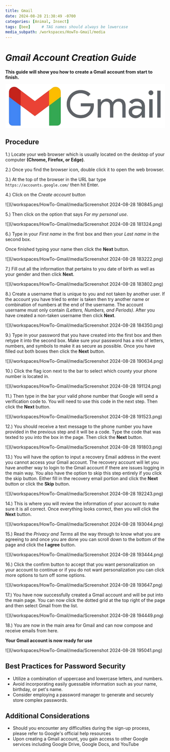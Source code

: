```yaml
---
title: Gmail
date: 2024-08-28 21:38:49 -0700
categories: [Animal, Insect]
tags: [bee]     # TAG names should always be lowercase
media_subpath: /workspaces/HowTo-Gmail/media
---
```


# ***Gmail Account Creation Guide***

**This guide will show you how to create a Gmail account from start to finish.**

![](/media/654d2b1dc618ee11e08b2235_Gmail2020.logo.png)

## Procedure

1.) Locate your web browser which is usually located on the desktop of your computer **(Chrome, Firefox, or Edge)**.

2.) Once you find the browser icon, double click it to open the web browser.

3.) At the top of the browser in the URL bar type `https://accounts.google.com/` then hit Enter.

4.) Click on the *Create account* button

![](/workspaces/HowTo-Gmail/media/Screenshot 2024-08-28 180845.png)

5.) Then click on the option that says *For my personal use*.

![](/workspaces/HowTo-Gmail/media/Screenshot 2024-08-28 181324.png)

6.) Type in your *First name* in the first box and then your *Last name* in the second box.

Once finished typing your name then click the **Next** button.

![](/workspaces/HowTo-Gmail/media/Screenshot 2024-08-28 183222.png)

7.) Fill out all the information that pertains to you date of birth as well as your gender and then click **Next**.

![](/workspaces/HowTo-Gmail/media/Screenshot 2024-08-28 183802.png)

8.) Create a username that is unique to you and not taken by another user. If the account you have tried to enter is taken then try another name or combination of numbers at the end of the username. The account username must only contain *(Letters, Numbers, and Periods)*. After you have created a non-taken username then click **Next**.

![](/workspaces/HowTo-Gmail/media/Screenshot 2024-08-28 184350.png)

9.) Type in your password that you have created into the first box and then retype it into the second box. Make sure your password has a mix of letters, numbers, and symbols to make it as secure as possible. Once you have filled out both boxes then click the **Next** button.

![](/workspaces/HowTo-Gmail/media/Screenshot 2024-08-28 190634.png)

10.) Click the flag icon next to the bar to select which county your phone number is located in.

![](/workspaces/HowTo-Gmail/media/Screenshot 2024-08-28 191124.png)

11.) Then type in the bar your valid phone number that Google will send a verification code to. You will need to use this code in the next step. Then click the **Next** button.

![](/workspaces/HowTo-Gmail/media/Screenshot 2024-08-28 191523.png)

12.) You should receive a text message to the phone number you have provided in the previous step and it will be a code. Type the code that was texted to you into the box in the page. Then click the **Next** button.

![](/workspaces/HowTo-Gmail/media/Screenshot 2024-08-28 191803.png)

13.) You will have the option to input a recovery Email address in the event you cannot access your Gmail account. The recovery account will let you have another way to login to the Gmail account if there are issues logging in the main way. You also have the option to skip this step entirely if you click the skip button. Either fill in the recovery email portion and click the **Next** button or click the **Skip** button.

![](/workspaces/HowTo-Gmail/media/Screenshot 2024-08-28 192243.png)

14.) This is where you will review the information of your account to make sure it is all correct. Once everything looks correct, then you will click the **Next** button.

![](/workspaces/HowTo-Gmail/media/Screenshot 2024-08-28 193044.png)

15.) Read the *Privacy and Terms* all the way through to know what you are agreeing to and once you are done you can scroll down to the bottom of the page and click the **I agree** button.

![](/workspaces/HowTo-Gmail/media/Screenshot 2024-08-28 193444.png)

16.) Click the confirm button to accept that you want personalization on your account to continue or if you do not want personalization you can click more options to turn off some options.

![](/workspaces/HowTo-Gmail/media/Screenshot 2024-08-28 193647.png)

17.) You have now successfully created a Gmail account and will be put into the main page. You can now click the dotted grid at the top right of the page and then select Gmail from the list.

![](/workspaces/HowTo-Gmail/media/Screenshot 2024-08-28 194449.png)

18.) You are now in the main area for Gmail and can now compose and receive emails from here.

**Your Gmail account is now ready for use**

![](/workspaces/HowTo-Gmail/media/Screenshot 2024-08-28 195041.png)

## Best Practices for Password Security

* Utilize a combination of uppercase and lowercase letters, and numbers.
* Avoid incorporating easily guessable information such as your name, birthday, or pet's name.
* Consider employing a password manager to generate and securely store complex passwords.

## Additional Considerations

* Should you encounter any difficulties during the sign-up process, please refer to Google's official help resources
* Upon creating a Gmail account, you gain access to other Google services including Google Drive, Google Docs, and YouTube
